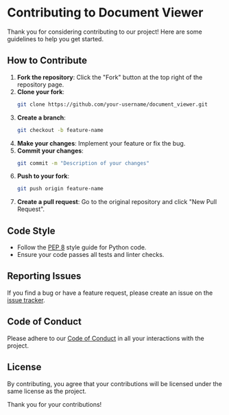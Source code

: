 # Contributing to Document Viewer

Thank you for considering contributing to our project! Here are some guidelines to help you get started.

## How to Contribute

1. **Fork the repository**: Click the "Fork" button at the top right of the repository page.
2. **Clone your fork**: 
    ```bash
    git clone https://github.com/your-username/document_viewer.git
    ```
3. **Create a branch**: 
    ```bash
    git checkout -b feature-name
    ```
4. **Make your changes**: Implement your feature or fix the bug.
5. **Commit your changes**: 
    ```bash
    git commit -m "Description of your changes"
    ```
6. **Push to your fork**: 
    ```bash
    git push origin feature-name
    ```
7. **Create a pull request**: Go to the original repository and click "New Pull Request".

## Code Style

- Follow the [PEP 8](https://www.python.org/dev/peps/pep-0008/) style guide for Python code.
- Ensure your code passes all tests and linter checks.

## Reporting Issues

If you find a bug or have a feature request, please create an issue on the [issue tracker](https://github.com/Apfirebolt/document-viewer-in-react-and-django).

## Code of Conduct

Please adhere to our [Code of Conduct](CODE_OF_CONDUCT.md) in all your interactions with the project.

## License

By contributing, you agree that your contributions will be licensed under the same license as the project.

Thank you for your contributions!
